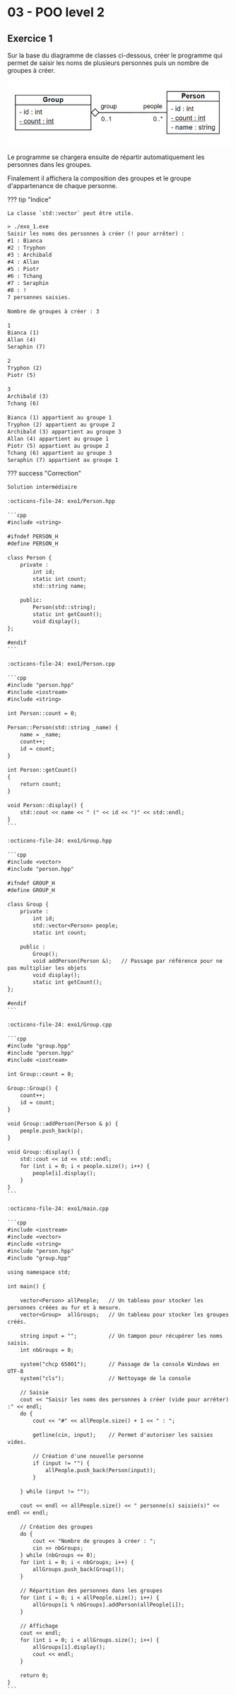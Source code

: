 # 03 - POO level 2

## Exercice 1

Sur la base du diagramme de classes ci-dessous, créer le programme qui permet de saisir les noms de plusieurs personnes puis un nombre de groupes à créer. 

![group_person.png](../images/cours/bts-2/30/group_person.png)

Le programme se chargera ensuite de répartir automatiquement les personnes dans les groupes. 

Finalement il affichera la composition des groupes et le groupe d'appartenance de chaque personne.
    
??? tip "Indice"
    
    La classe `std::vector` peut être utile.

```
> ./exo_1.exe
Saisir les noms des personnes à créer (! pour arrêter) :
#1 : Bianca
#2 : Tryphon
#3 : Archibald
#4 : Allan
#5 : Piotr
#6 : Tchang
#7 : Seraphin
#8 : !
7 personnes saisies.

Nombre de groupes à créer : 3

1
Bianca (1)
Allan (4)
Seraphin (7)

2
Tryphon (2)
Piotr (5)

3
Archibald (3)
Tchang (6)

Bianca (1) appartient au groupe 1
Tryphon (2) appartient au groupe 2
Archibald (3) appartient au groupe 3
Allan (4) appartient au groupe 1
Piotr (5) appartient au groupe 2
Tchang (6) appartient au groupe 3
Seraphin (7) appartient au groupe 1
```

??? success "Correction"

    Solution intermédiaire

    :octicons-file-24: exo1/Person.hpp

    ```cpp
    #include <string>

    #ifndef PERSON_H
    #define PERSON_H

    class Person {
        private :
            int id;
            static int count;
            std::string name;

        public:
            Person(std::string);
            static int getCount();
            void display();
    };

    #endif
    ```

    :octicons-file-24: exo1/Person.cpp

    ```cpp
    #include "person.hpp"
    #include <iostream>
    #include <string>

    int Person::count = 0;

    Person::Person(std::string _name) {
        name = _name;
        count++;
        id = count;
    }

    int Person::getCount()
    {
        return count;
    }

    void Person::display() {
        std::cout << name << " (" << id << ")" << std::endl;
    }
    ```

    :octicons-file-24: exo1/Group.hpp

    ```cpp
    #include <vector>
    #include "person.hpp"

    #ifndef GROUP_H
    #define GROUP_H

    class Group {
        private :
            int id;
            std::vector<Person> people;
            static int count;

        public :
            Group();
            void addPerson(Person &);   // Passage par référence pour ne pas multiplier les objets
            void display();
            static int getCount();
    };

    #endif
    ```

    :octicons-file-24: exo1/Group.cpp

    ```cpp
    #include "group.hpp"
    #include "person.hpp"
    #include <iostream>

    int Group::count = 0;

    Group::Group() {
        count++;
        id = count;
    }

    void Group::addPerson(Person & p) {
        people.push_back(p);
    }

    void Group::display() {
        std::cout << id << std::endl;
        for (int i = 0; i < people.size(); i++) {
            people[i].display();
        }
    }
    ```

    :octicons-file-24: exo1/main.cpp

    ```cpp
    #include <iostream>
    #include <vector>
    #include <string>
    #include "person.hpp"
    #include "group.hpp"

    using namespace std;

    int main() {

        vector<Person> allPeople;   // Un tableau pour stocker les personnes créées au fur et à mesure.
        vector<Group>  allGroups;   // Un tableau pour stocker les groupes créés.
        
        string input = "";          // Un tampon pour récupérer les noms saisis.
        int nbGroups = 0;
        
        system("chcp 65001");       // Passage de la console Windows en UTF-8
        system("cls");              // Nettoyage de la console

        // Saisie
        cout << "Saisir les noms des personnes à créer (vide pour arrêter) :" << endl;
        do {
            cout << "#" << allPeople.size() + 1 << " : ";
            
            getline(cin, input);    // Permet d'autoriser les saisies vides.

            // Création d'une nouvelle personne
            if (input != "") {
                allPeople.push_back(Person(input));
            }

        } while (input != "");

        cout << endl << allPeople.size() << " personne(s) saisie(s)" << endl << endl;

        // Création des groupes
        do {
            cout << "Nombre de groupes à créer : ";
            cin >> nbGroups;
        } while (nbGroups <= 0);
        for (int i = 0; i < nbGroups; i++) {
            allGroups.push_back(Group());
        }

        // Répartition des personnes dans les groupes
        for (int i = 0; i < allPeople.size(); i++) {
            allGroups[i % nbGroups].addPerson(allPeople[i]);
        }

        // Affichage
        cout << endl;
        for (int i = 0; i < allGroups.size(); i++) {
            allGroups[i].display();
            cout << endl;
        }

        return 0;
    }
    ```

